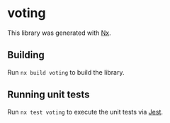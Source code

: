 # voting

This library was generated with [Nx](https://nx.dev).

## Building

Run `nx build voting` to build the library.

## Running unit tests

Run `nx test voting` to execute the unit tests via [Jest](https://jestjs.io).
